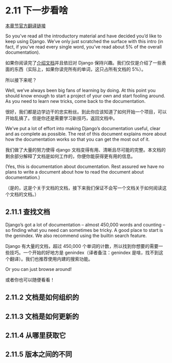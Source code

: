 # 2.11 下一步看啥

[本章节官方翻译链接](https://docs.djangoproject.com/zh-hans/3.1/intro/whatsnext/)

So you’ve read all the introductory material and have decided you’d like to keep using Django. We’ve only just
scratched the surface with this intro (in fact, if you’ve read every single word, you’ve read about 5% of the overall
documentation).

如果你阅读完了[介绍文档]()并且依旧对 Django 保持兴趣。我们仅仅是介绍了一些表面的东西（实际上，如果你读完所有的单词，这只占所有文档的 5%）。

所以接下来呢？

Well, we’ve always been big fans of learning by doing. At this point you should know enough to start a project of your own and start fooling around. As you need to learn new tricks, come back to the documentation.

很好，我们都是边学边干的忠实粉丝。到此你应该知道了如何开始一个项目，可以开始乱搞了。但是你还是需要学习新技巧，返回文档中。

We’ve put a lot of effort into making Django’s documentation useful, clear and as complete as possible. The rest of
this document explains more about how the documentation works so that you can get the most out of it.

我们做了大量的努力使得 django 文档变得有用、清晰且尽可能的完整。本文档的剩余部分解释了文档是如何工作的，你便你能获得更有用的信息。

(Yes, this is documentation about documentation. Rest assured we have no plans to write a document about how to
read the document about documentation.)

（是的，这是个关于文档的文档，接下来我们保证不会写一个文档关于如何阅读这个文档的文档。）

## 2.11.1 查找文档

Django’s got a lot of documentation – almost 450,000 words and counting – so finding what you need can sometimes
be tricky. A good place to start is the genindex. We also recommend using the builtin search feature.

Django 有大量的文档，超过 450,000 个单词的计数，所以找到你想要的需要一些技巧。一个开始的好地方是 genindex（译者备注：genindex 是啥，找不到这个翻译）。我们也推荐使用内建的搜索功能。

Or you can just browse around!

或者你也可以随便看看！

## 2.11.2 文档是如何组织的

## 2.11.3 文档是如何更新的

## 2.11.4 从哪里获取它

## 2.11.5 版本之间的不同
